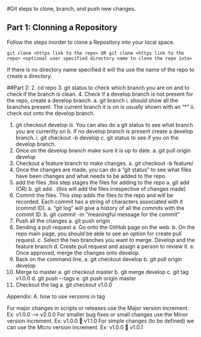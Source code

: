 #Git steps to clone, branch, and push new changes.

## Part 1: Clonning a Repository

Follow the steps inorder to clone a Repository into your local space.

```
git clone <https link to the repo> OR git clone <https link to the repo> <optional user specified directory name to clone the repo into>

```
If there is no directory name specified it will the use the name of the repo to create a directory. 

##Part 2: 
2.	cd repo
3.	git status to check which branch you are on and to check if the branch is clean.
4.	Check if a develop branch is not present for the repo, create a develop branch. 
a.	git branch 
i.	should show all the branches present. The current branch it is on is usually shown with an “*”
ii.	check out onto the develop branch.
1.	git checkout develop
iii.	You can also do a git status to see what branch you are currently on
b.	If no develop branch is present create a develop branch.
i.	git checkout -b develop
c.	git status to see if you on the develop branch.
5.	Once on the develop branch make sure it is up to date.
a.	git pull origin develop
6.	Checkout a feature branch to make changes.
a.	git checkout -b feature/<give a meaningful name for the changes. Use a date and title> 
7.	Once the changes are made, you can do a “git status” to see what files have been changes and what needs to be added to the repo. 
8.	add the files ,this step stages the files for adding to the repo 
a.	git add <names of the files separated by a space> (OR)
b.	git add . (this will add the files irrespective of changes made)
9.	Commit the files. This step adds the files to the repo and will be recorded. Each commit has a string of characters associated with it (commit ID). 
a.	“git log” will give a history of all the commits with the commit ID. 
b.	git commit -m “meaningful message for the commit”
10.	Push all the changes
a.	git push origin <name of the branch you are making the changes on> 
11.	Sending a pull request
a.	Go onto the GitHub page on the web.
b.	On the repo main page, you should be able to see an option for create pull request. 
c.	Select the two branches you want to merge. Develop and the feature branch
d.	Create pull request and assign a person to review it.
e.	Once approved, merge the changes onto develop.
12.	Back on the command line,
a.	git checkout develop
b.	git pull origin develop
13.	Merge to master
a.	git checkout master
b.	git merge develop
c.	git tag v1.0.0
d.	git push --tags
e.	git push origin master
14.	Checkout the tag
a.	git checkout v1.0.0


Appendix:
A.	how to use versions in tag

For major changes in scripts or releases use the Major version increment.
Ex: v1.0.0 --> v2.0.0
For smaller bug fixes or small changes use the Minor version increment.
Ex: v1.0.0  v1.1.0
For simple changes (to be defined) we can use the Micro version increment.
Ex: v1.0.0  v1.0.1





